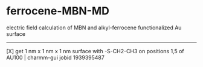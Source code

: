 # ferrocene-MBN-MD
electric field calculation of MBN and alkyl-ferrocene functionalized Au surface

----
[X] get 1 nm x 1 nm x 1 nm surface with -S-CH2-CH3 on positions 1,5 of AU100 | charmm-gui jobid 1939395487
